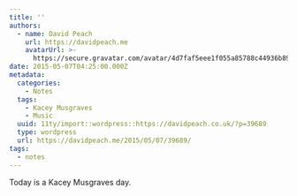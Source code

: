 ```yaml
---
title: ''
authors:
  - name: David Peach
    url: https://davidpeach.me
    avatarUrl: >-
      https://secure.gravatar.com/avatar/4d7faf5eee1f055a85788c44936b8995eaab6dfb004e7854ec747ccb272e91ee?s=96&d=mm&r=g
date: 2015-05-07T04:25:00.000Z
metadata:
  categories:
    - Notes
  tags:
    - Kacey Musgraves
    - Music
  uuid: 11ty/import::wordpress::https://davidpeach.co.uk/?p=39689
  type: wordpress
  url: https://davidpeach.me/2015/05/07/39689/
tags:
  - notes
---
```

Today is a Kacey Musgraves day.